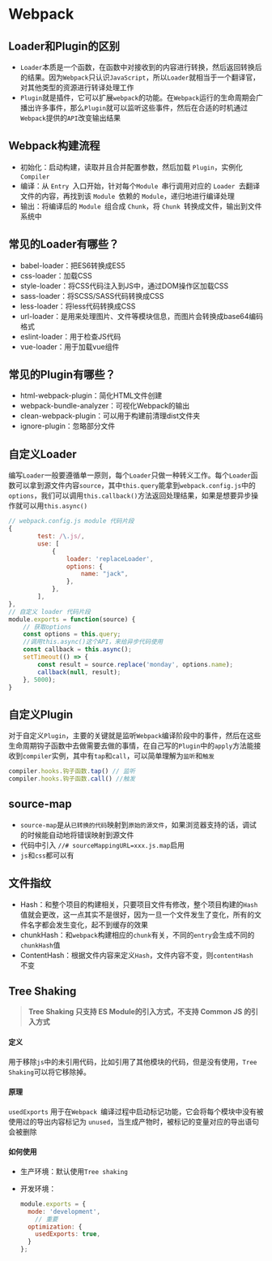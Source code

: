 # Webpack

## Loader和Plugin的区别

- `Loader`本质是一个函数，在函数中对接收到的内容进行转换，然后返回转换后的结果。因为`Webpack`只认识`JavaScript`，所以`Loader`就相当于一个翻译官，对其他类型的资源进行转译处理工作
- `Plugin`就是插件，它可以扩展`webpack`的功能。在`Webpack`运行的生命周期会广播出许多事件，那么`Plugin`就可以监听这些事件，然后在合适的时机通过`Webpack`提供的`API`改变输出结果

## Webpack构建流程

- 初始化：启动构建，读取并且合并配置参数，然后加载 `Plugin`，实例化 `Compiler`
- 编译：从 `Entry `入口开始，针对每个`Module `串行调用对应的 `Loader `去翻译文件的内容，再找到该 `Module `依赖的 `Module`，递归地进行编译处理
- 输出：将编译后的 `Module `组合成 `Chunk`，将 `Chunk `转换成文件，输出到文件系统中

## 常见的Loader有哪些？

- babel-loader：把ES6转换成ES5
- css-loader：加载CSS
- style-loader：将CSS代码注入到JS中，通过DOM操作区加载CSS
- sass-loader：将SCSS/SASS代码转换成CSS
- less-loader：将less代码转换成CSS
- url-loader：是用来处理图片、文件等模块信息，而图片会转换成base64编码格式
- eslint-loader：用于检查JS代码
- vue-loader：用于加载vue组件

## 常见的Plugin有哪些？

- html-webpack-plugin：简化HTML文件创建
- webpack-bundle-analyzer：可视化Webpack的输出
- clean-webpack-plugin：可以用于构建前清理dist文件夹
- ignore-plugin：忽略部分文件

## 自定义Loader

编写`Loader`一般要遵循单一原则，每个`Loader`只做一种转义工作。每个`Loader`函数可以拿到源文件内容`source`，其中`this.query`能拿到`webpack.config.js`中的`options`，我们可以调用`this.callback()`方法返回处理结果，如果是想要异步操作就可以用`this.async()`

```javascript
// webpack.config.js module 代码片段
{
        test: /\.js/,
        use: [
            {
                loader: 'replaceLoader',
                options: {
                    name: "jack",
                },
            },
        ],
},
// 自定义 loader 代码片段
module.exports = function(source) {
	// 获取options
    const options = this.query;
    //调用this.async()这个API，来给异步代码使用
    const callback = this.async();
    setTimeout(() => {
        const result = source.replace('monday', options.name);
        callback(null, result);
    }, 5000);
}
```

## 自定义Plugin

对于自定义`Plugin`，主要的关键就是监听`Webpack`编译阶段中的事件，然后在这些生命周期钩子函数中去做需要去做的事情，在自己写的`Plugin`中的`apply`方法能接收到`compiler`实例，其中有`tap`和`call`，可以简单理解为`监听`和`触发`

```javascript
compiler.hooks.钩子函数.tap() // 监听
compiler.hooks.钩子函数.call() //触发
```

## source-map

- `source-map`是从`已转换的代码`映射到`原始的源文件`，如果浏览器支持的话，调试的时候能自动地将错误映射到源文件
- 代码中引入 `//# sourceMappingURL=xxx.js.map`启用
- `js`和`css`都可以有

## 文件指纹

- Hash：和整个项目的构建相关，只要项目文件有修改，整个项目构建的`Hash `值就会更改，这一点其实不是很好，因为一旦一个文件发生了变化，所有的文件名字都会发生变化，起不到缓存的效果
- chunkHash：和`webpack`构建相应的`chunk`有关，不同的`entry`会生成不同的`chunkHash`值
- ContentHash：根据文件内容来定义`Hash`，文件内容不变，则`contentHash `不变

## Tree Shaking

> **Tree Shaking 只支持 ES Module的引入方式，不支持 Common JS 的引入方式**

#### 定义

用于移除`js`中的未引用代码，比如引用了其他模块的代码，但是没有使用，`Tree Shaking`可以将它移除掉。

#### 原理

`usedExports` 用于在`Webpack `编译过程中启动标记功能，它会将每个模块中没有被使用过的导出内容标记为 `unused`，当生成产物时，被标记的变量对应的导出语句会被删除

#### 如何使用

- 生产环境：默认使用`Tree shaking`

- 开发环境：

  ```javascript
  module.exports = {
    mode: 'development',
      // 重要
    optimization: {
      usedExports: true,
    }
  };
  ```

  

